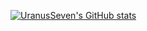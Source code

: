 [![UranusSeven's GitHub stats](https://github-readme-stats.vercel.app/api?username=UranusSeven)](https://github.com/anuraghazra/github-readme-stats)
